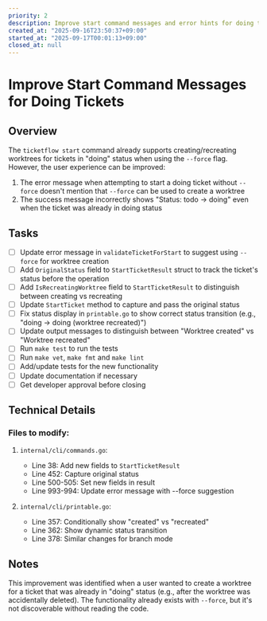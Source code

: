 ```yaml
---
priority: 2
description: Improve start command messages and error hints for doing tickets
created_at: "2025-09-16T23:50:37+09:00"
started_at: "2025-09-17T00:01:13+09:00"
closed_at: null
---
```


# Improve Start Command Messages for Doing Tickets

## Overview

The `ticketflow start` command already supports creating/recreating worktrees for tickets in "doing" status when using the `--force` flag. However, the user experience can be improved:

1. The error message when attempting to start a doing ticket without `--force` doesn't mention that `--force` can be used to create a worktree
2. The success message incorrectly shows "Status: todo → doing" even when the ticket was already in doing status

## Tasks

- [ ] Update error message in `validateTicketForStart` to suggest using `--force` for worktree creation
- [ ] Add `OriginalStatus` field to `StartTicketResult` struct to track the ticket's status before the operation
- [ ] Add `IsRecreatingWorktree` field to `StartTicketResult` to distinguish between creating vs recreating
- [ ] Update `StartTicket` method to capture and pass the original status
- [ ] Fix status display in `printable.go` to show correct status transition (e.g., "doing → doing (worktree recreated)")
- [ ] Update output messages to distinguish between "Worktree created" vs "Worktree recreated"
- [ ] Run `make test` to run the tests
- [ ] Run `make vet`, `make fmt` and `make lint`
- [ ] Add/update tests for the new functionality
- [ ] Update documentation if necessary
- [ ] Get developer approval before closing

## Technical Details

### Files to modify:
1. `internal/cli/commands.go`:
   - Line 38: Add new fields to `StartTicketResult`
   - Line 452: Capture original status
   - Line 500-505: Set new fields in result
   - Line 993-994: Update error message with --force suggestion

2. `internal/cli/printable.go`:
   - Line 357: Conditionally show "created" vs "recreated"
   - Line 362: Show dynamic status transition
   - Line 378: Similar changes for branch mode

## Notes

This improvement was identified when a user wanted to create a worktree for a ticket that was already in "doing" status (e.g., after the worktree was accidentally deleted). The functionality already exists with `--force`, but it's not discoverable without reading the code.